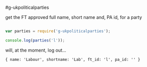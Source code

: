 #g-ukpoliticalparties

get the FT approved full name, short name and, PA id, for a party 

```js

var parties = require('g-ukpoliticalparties');

console.log(parties('l'));
```
will, at the moment, log out...
```
{ name: 'Labour', shortname: 'Lab', ft_id: 'l', pa_id: '' }
```
